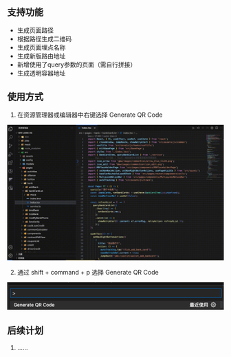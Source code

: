 ## 支持功能

- 生成页面路径
- 根据路径生成二维码
- 生成页面埋点名称
- 生成新版路由地址
- 新增使用了query参数的页面（需自行拼接）
- 生成透明容器地址

## 使用方式

1. 在资源管理器或编辑器中右键选择 Generate QR Code

![](./assets/demonstrate.gif)

2. 通过 shift + command + p 选择 Generate QR Code

![](./assets/image.png)

## 后续计划

1. ......